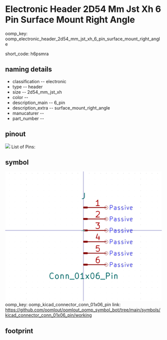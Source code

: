 # Electronic Header 2D54 Mm Jst Xh 6 Pin Surface Mount Right Angle
oomp_key: oomp_electronic_header_2d54_mm_jst_xh_6_pin_surface_mount_right_angle  

short_code: h6psmra
## naming details
* classification -- electronic
* type -- header
* size -- 2d54_mm_jst_xh
* color -- 
* description_main -- 6_pin
* description_extra -- surface_mount_right_angle
* manucaturer -- 
* part_number -- 
## pinout
![](working_pinout_600.png)
List of Pins:

## symbol

![](symbol/0/working/working_600.png)  
oomp_key: oomp_kicad_connector_conn_01x06_pin
link: https://github.com/oomlout/oomlout_oomp_symbol_bot/tree/main/symbols/kicad_connector_conn_01x06_pin/working


## footprint
